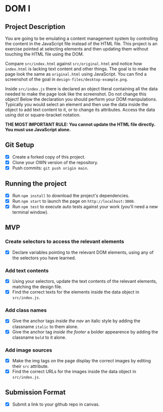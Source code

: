 # DOM I

## Project Description

You are going to be emulating a content management system by controlling the content in the JavaScript file instead of the HTML file. This project is an exercise pointed at selecting elements and then updating them without touching the HTML file using the DOM.

Compare `src/index.html` against `src/original.html` and notice how `index.html` is lacking text content and other things. The goal is to make the page look the same as `original.html` using JavaScript. You can find a screenshot of the goal in `design-files/desktop-example.png`.

Inside `src/index.js` there is declared an object literal containing all the data needed to make the page look like the screenshot. Do not change this object! Below the declaration you should perform your DOM manipulations. Typically you would select an element and then use the data inside the object to add text content to it, or to change its attributes. Access the data using dot or square-bracket notation.

**THE MOST IMPORTANT RULE: You cannot update the HTML file directly. You must use JavaScript alone.**

## Git Setup

* [X] Create a forked copy of this project.
* [X] Clone your OWN version of the repository.
* [X] Push commits: `git push origin main`.

## Running the project

* [X] Run `npm install` to download the project's dependencies.
* [X] Run `npm start` to launch the page on `http://localhost:3000`.
* [X] Run `npm test` to execute auto tests against your work (you'll need a new terminal window).

## MVP

### Create selectors to access the relevant elements

* [X] Declare variables pointing to the relevant DOM elements, using any of the selectors you have learned.

### Add text contents

* [X] Using your selectors, update the text contents of the relevant elements, matching the design file.
* [X] Find the correct texts for the elements inside the data object in `src/index.js`.

### Add class names

* [X] Give the anchor tags _inside the nav_ an italic style by adding the classname `italic` to them alone.
* [X] Give the anchor tag _inside the footer_ a bolder appearence by adding the classname `bold` to it alone.

### Add image sources

* [X] Make the img tags on the page display the correct images by editing their `src` attribute.
* [X] Find the correct URLs for the images inside the data object in `src/index.js`.

## Submission Format

* [X] Submit a link to your github repo in canvas.